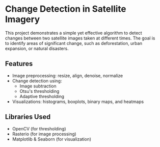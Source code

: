 
#  Change Detection in Satellite Imagery

This project demonstrates a simple yet effective algorithm to detect changes between two satellite images taken at different times. The goal is to identify areas of significant change, such as deforestation, urban expansion, or natural disasters.

## Features

- Image preprocessing: resize, align, denoise, normalize
- Change detection using:
  - Image subtraction
  - Otsu's thresholding
  - Adaptive thresholding
- Visualizations: histograms, boxplots, binary maps, and heatmaps

## Libraries Used

- OpenCV (for thresholding)
- Rasterio (for image processing)
- Matplotlib & Seaborn (for visualization)
